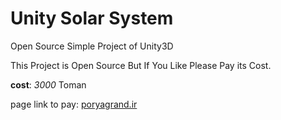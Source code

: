 # Unity Solar System
Open Source Simple Project of Unity3D


This Project is Open Source But If You Like Please Pay its Cost.

**cost**: *3000* Toman

page link to pay: [poryagrand.ir](https://poryagrand.ir/unity.solar.system)

